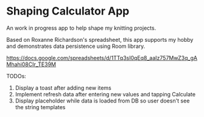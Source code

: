 # Shaping Calculator App

An work in progress app to help shape my knitting projects.

Based on Roxanne Richardson's spreadsheet, this app supports my hobby and demonstrates data persistence using Room library.

https://docs.google.com/spreadsheets/d/1TTq3sI0qEq8_aaIz757MwZ3q_gAMhahi08CIr_TE39M

TODOs:
1. Display a toast after adding new items
3. Implement refresh data after entering new values and tapping Calculate
4. Display placeholder while data is loaded from DB so user doesn't see the string templates
